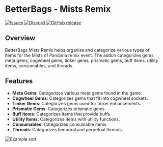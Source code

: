 # BetterBags - Mists Remix

[![Issues](https://img.shields.io/github/issues/wutname1/BetterBags-MistsRemix?style=for-the-badge)](https://github.com/Wutname1/BetterBags-MistsRemix/issues)
[![Discord](https://img.shields.io/discord/265564257347829771.svg?logo=discord&style=for-the-badge)](https://discord.gg/Qc9TRBv)
[![GitHub release](https://img.shields.io/github/release/wutname1/BetterBags-MistsRemix.svg?&style=for-the-badge)](https://www.curseforge.com/wow/addons/betterbags-mists-remix)

## Overview

BetterBags Mists Remix helps organize and categorize various types of items for the Mists of Pandaria remix event. The addon categorizes gems, meta gems, cogwheel gems, tinker gems, prismatic gems, buff items, utility items, consumables, and threads.

## Features

- **Meta Gems**: Categorizes various meta gems found in the game.
- **Cogwheel Gems**: Categorizes gems that fit into cogwheel sockets.
- **Tinker Gems**: Categorizes gems used for tinker enhancements.
- **Prismatic Gems**: Categorizes prismatic gems.
- **Buff Items**: Categorizes items that provide buffs.
- **Utility Items**: Categorizes items with utility functions.
- **Consumables**: Categorizes consumable items.
- **Threads**: Categorizes temporal and perpetual threads.

![Example sort](https://media.forgecdn.net/attachments/871/87/screenshot-2024-05-20-032701.png)
